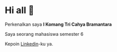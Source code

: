 # Hi all 👋

Perkenalkan saya **I Komang Tri Cahya Bramantara**

Saya seorang mahasiswa semester 6

Kepoin [Linkedin](https://www.linkedin.com/in/komangbramantara/)-ku ya.

<!--
**cahya03/cahya03** is a ✨ _special_ ✨ repository because its `README.md` (this file) appears on your GitHub profile.

Here are some ideas to get you started:

- 🔭 I’m currently working on ...
- 🌱 I’m currently learning ...
- 👯 I’m looking to collaborate on ...
- 🤔 I’m looking for help with ...
- 💬 Ask me about ...
- 📫 How to reach me: ...
- 😄 Pronouns: ...
- ⚡ Fun fact: ...
-->
